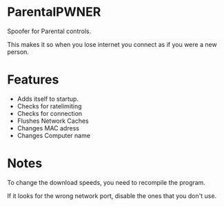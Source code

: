 # ParentalPWNER
Spoofer for Parental controls.

This makes it so when you lose internet you connect as if you were a new person.

# Features
- Adds itself to startup.
- Checks for ratelimiting
- Checks for connection
- Flushes Network Caches
- Changes MAC adress
- Changes Computer name

# Notes
To change the download speeds, you need to recompile the program.

If it looks for the wrong network port, disable the ones that you don't use.

